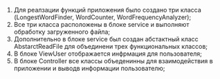 1. Для реалзации функций приложения было создано три класса (LongestWordFinder, WordCounter, WordFrequencyAnalyzer);
2. Все три класса расположены в блоке service и выполняют обработку загруженного файла;
3. Дополнительно в блоке service был создан абстактный класс AbstarctReadFile для объединени трех функциональных классов;
4. В блоке ViewUser отображается инфрмация для пользователя;
5. В блоке Controller все классы объеденинны для взаимодействия в приложении и выводв информации пользователю;
